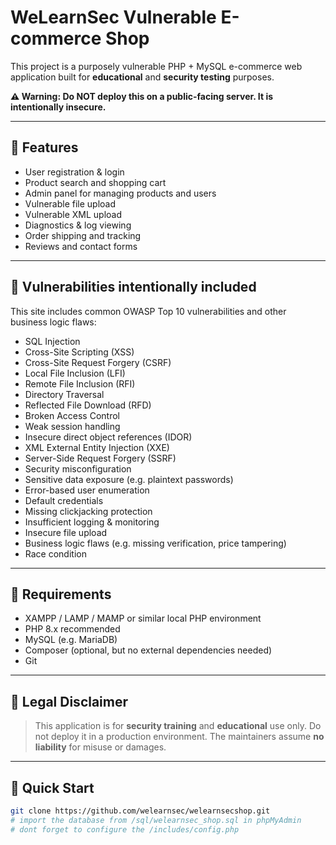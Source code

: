 # WeLearnSec Vulnerable E-commerce Shop

This project is a purposely vulnerable PHP + MySQL e-commerce web application built for **educational** and **security testing** purposes.  

**⚠️ Warning: Do NOT deploy this on a public-facing server. It is intentionally insecure.**

---

## 📌 Features

- User registration & login
- Product search and shopping cart
- Admin panel for managing products and users
- Vulnerable file upload
- Vulnerable XML upload
- Diagnostics & log viewing
- Order shipping and tracking
- Reviews and contact forms

---

## 📌 Vulnerabilities intentionally included

This site includes common OWASP Top 10 vulnerabilities and other business logic flaws:

- SQL Injection
- Cross-Site Scripting (XSS)
- Cross-Site Request Forgery (CSRF)
- Local File Inclusion (LFI)
- Remote File Inclusion (RFI)
- Directory Traversal
- Reflected File Download (RFD)
- Broken Access Control
- Weak session handling
- Insecure direct object references (IDOR)
- XML External Entity Injection (XXE)
- Server-Side Request Forgery (SSRF)
- Security misconfiguration
- Sensitive data exposure (e.g. plaintext passwords)
- Error-based user enumeration
- Default credentials
- Missing clickjacking protection
- Insufficient logging & monitoring
- Insecure file upload
- Business logic flaws (e.g. missing verification, price tampering)
- Race condition

---

## 📌 Requirements

- XAMPP / LAMP / MAMP or similar local PHP environment
- PHP 8.x recommended
- MySQL (e.g. MariaDB)  
- Composer (optional, but no external dependencies needed)
- Git

---

## 📌 Legal Disclaimer

> This application is for **security training** and **educational** use only. Do not deploy it in a production environment. The maintainers assume **no liability** for misuse or damages.

---

## 📌 Quick Start

```bash
git clone https://github.com/welearnsec/welearnsecshop.git
# import the database from /sql/welearnsec_shop.sql in phpMyAdmin
# dont forget to configure the /includes/config.php
